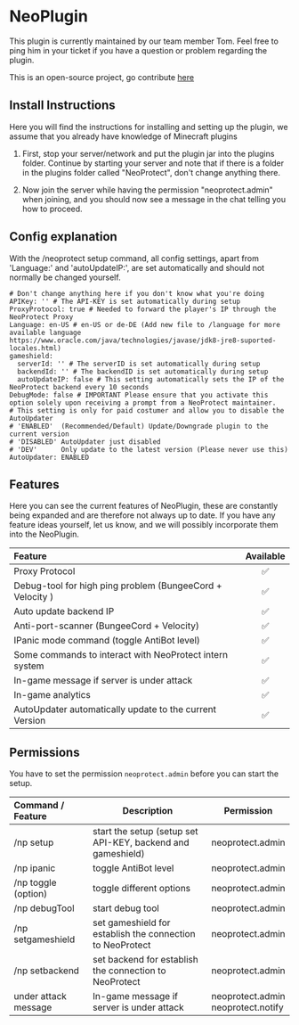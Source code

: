 # NeoPlugin

This plugin is currently maintained by our team member Tom. 
Feel free to ping him in your ticket if you have a question or problem regarding the plugin.

This is an open-source project, go contribute [here](https://github.com/NeoProtect/NeoPlugin)

## Install Instructions

Here you will find the instructions for installing and setting up the plugin, we assume that you already have knowledge of Minecraft plugins

1) First, stop your server/network and put the plugin jar into the plugins folder.
   Continue by starting your server and note that if there is a folder in the plugins folder called "NeoProtect",
   don't change anything there.

2) Now join the server while having the permission "neoprotect.admin" when joining,
   and you should now see a message in the chat telling you how to proceed.


## Config explanation

With the /neoprotect setup command, all config settings, apart from 'Language:' and 'autoUpdateIP:', are set automatically and should not normally be changed yourself.

```
# Don't change anything here if you don't know what you're doing
APIKey: '' # The API-KEY is set automatically during setup
ProxyProtocol: true # Needed to forward the player's IP through the NeoProtect Proxy
Language: en-US # en-US or de-DE (Add new file to /language for more available language https://www.oracle.com/java/technologies/javase/jdk8-jre8-suported-locales.html)
gameshield:
  serverId: '' # The serverID is set automatically during setup
  backendId: '' # The backendID is set automatically during setup
  autoUpdateIP: false # This setting automatically sets the IP of the NeoProtect backend every 10 seconds
DebugMode: false # IMPORTANT Please ensure that you activate this option solely upon receiving a prompt from a NeoProtect maintainer.
# This setting is only for paid costumer and allow you to disable the AutoUpdater
# 'ENABLED'  (Recommended/Default) Update/Downgrade plugin to the current version  
# 'DISABLED' AutoUpdater just disabled
# 'DEV'      Only update to the latest version (Please never use this)
AutoUpdater: ENABLED
```

## Features

Here you can see the current features of NeoPlugin, these are constantly being expanded and are therefore not always up to date. If you have any feature ideas yourself, let us know, and we will possibly incorporate them into the NeoPlugin.

| Feature                                                   |      Available      |
|:----------------------------------------------------------|:-------------------:|
| Proxy Protocol                                             | :white_check_mark:  |
| Debug-tool for high ping problem (BungeeCord + Velocity )  | :white_check_mark:  |
| Auto update backend IP                                     | :white_check_mark:  |
| Anti-port-scanner (BungeeCord + Velocity)                  | :white_check_mark:  |
| IPanic mode command (toggle AntiBot level)                 | :white_check_mark:  |
| Some commands to interact with NeoProtect intern system    | :white_check_mark:  |
| In-game message if server is under attack                  | :white_check_mark:  |
| In-game analytics                                          | :white_check_mark:  |
| AutoUpdater automatically update to the current Version    | :white_check_mark:  |

## Permissions

You have to set the permission ``neoprotect.admin`` before you can start the setup.

| Command / Feature    | Description                                                 | Permission                             |
|:---------------------|-------------------------------------------------------------|----------------------------------------|
| /np setup            | start the setup (setup set API-KEY, backend and gameshield) | neoprotect.admin                       |
| /np ipanic           | toggle AntiBot level                                        | neoprotect.admin                       |
| /np toggle (option)  | toggle different options                                    | neoprotect.admin                       |
| /np debugTool        | start debug tool                                            | neoprotect.admin                       |
| /np setgameshield    | set gameshield for establish the connection to NeoProtect   | neoprotect.admin                       |
| /np setbackend       | set backend for establish the connection to NeoProtect      | neoprotect.admin                       |
| under attack message | In-game message if server is under attack                   | neoprotect.admin<br/>neoprotect.notify |
